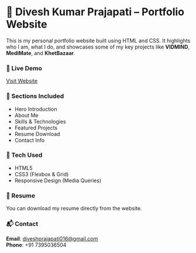 # 💼 Divesh Kumar Prajapati – Portfolio Website

This is my personal portfolio website built using HTML and CSS. It highlights who I am, what I do, and showcases some of my key projects like **VIDMIND**, **MediMate**, and **KhetBazaar**.

### 🔗 Live Demo
[Visit Website](https://your-deployment-link.com)

### 📌 Sections Included
- Hero Introduction
- About Me
- Skills & Technologies
- Featured Projects
- Resume Download
- Contact Info

### 🧰 Tech Used
- HTML5  
- CSS3 (Flexbox & Grid)  
- Responsive Design (Media Queries)

### 📄 Resume
You can download my resume directly from the website.

### 📬 Contact
**Email**: diveshprajapati016@gmail.com  
**Phone**: +91 7395036504
